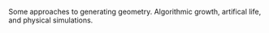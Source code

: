 Some approaches to generating geometry. Algorithmic growth, artifical life, and physical simulations.